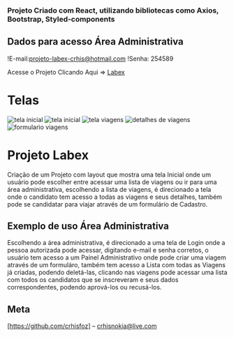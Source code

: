 ### Projeto Criado com React, utilizando bibliotecas como Axios, Bootstrap, Styled-components 

## Dados para acesso Área Administrativa
!E-mail:projeto-labex-crhis@hotmail.com
!Senha: 254589


Acesse o Projeto Clicando Aqui => <a href="https://abundant-middle.surge.sh">Labex</a>

# Telas
  ![tela inicial](https://user-images.githubusercontent.com/89948060/169596302-ec3520c9-6ac0-4755-b850-39b6ec6003ec.png)
  ![tela inicial](https://user-images.githubusercontent.com/89948060/169596331-da2e1a45-4aac-457d-9541-3de394db27f4.png)
  ![tela viagens](https://user-images.githubusercontent.com/89948060/169596314-777159b0-575c-456e-a96e-3d59bf67c816.jpg)
  ![detalhes de viagens](https://user-images.githubusercontent.com/89948060/169596386-c2a35af0-4452-4ca4-acbc-237ba693c72e.png)
  ![formulario viagens](https://user-images.githubusercontent.com/89948060/169596393-980aee61-b0b6-4ee4-88ae-73b97e3c4cd0.png)



# Projeto Labex

Criação de um Projeto com layout que mostra uma tela Inicial onde um usuário pode escolher entre acessar uma lista de viagens  ou ir para uma área administrativa, escolhendo a lista de viagens, é direcionado a tela onde o candidato tem acesso a todas as viagens e seus detalhes, também pode se candidatar para viajar através de um formulário de Cadastro.

## Exemplo de uso Área Administrativa

Escolhendo a área administrativa, é direcionado a uma tela de Login onde a pessoa autorizada pode acessar, digitando e-mail e senha corretos, o usuário tem acesso a um Painel Administrativo onde pode criar uma viagem através de um formuláro, também tem acesso a Lista com todas as Viagens já criadas, podendo deletá-las, clicando nas viagens pode acessar uma lista com todos os candidatos que se inscreveram e seus dados correspondentes, podendo aprová-los ou recusá-los.


## Meta

[https://github.com/crhisfoz] – crhisnokia@live.com
